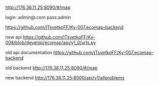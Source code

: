 http://176.36.11.25:8090/#/map 

login: admin@.com pass:admin

https://github.com/ITsvetkoFF/Kv-007.ecomap-backend

new api https://github.com/ITsvetkoFF/Kv-008/blob/develop/ecomap/api/v1_0/urls.py

old api documentation https://github.com/ITsvetkoFF/Kv-007.ecomap-backend

old backend http://176.36.11.25:8090/#/map

new backend http://176.36.11.25:8000/api/v1/allproblems
